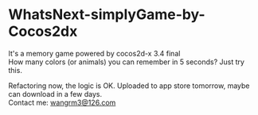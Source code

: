 # WhatsNext-simplyGame-by-Cocos2dx

It's a memory game powered by cocos2d-x 3.4 final                   
How many colors (or animals) you can remember in 5 seconds? Just try this.


Refactoring now, the logic is OK. Uploaded to app store tomorrow, maybe can download in a few days.        
Contact me: wangrm3@126.com
